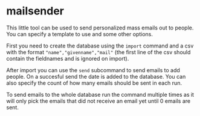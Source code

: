# mailsender

This little tool can be used to send personalized mass emails out to people. You can specify a template to use and some other options.

First you need to create the database using the `import` command and a csv with the format `"name","givenname","mail"` (the first line of the csv should contain the fieldnames and is ignored on import).

After import you can use the `send` subcommand to send emails to add people. On a succesful send the date is added to the database. You can also specify the count of how many emails should be sent in each run.

To send emails to the whole database run the command multiple times as it will only pick the emails that did not receive an email yet until 0 emails are sent.